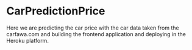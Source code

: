 # CarPredictionPrice
Here we are predicting the car price with the car data taken from the carfawa.com and building the frontend application and deploying in the Heroku platform.
